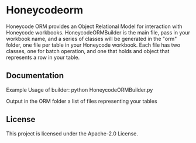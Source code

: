 # Honeycodeorm

Honeycode ORM provides an Object Relational Model for interaction with Honeycode workbooks. HoneycodeORMBuilder is the 
main file, pass in your workbook name, and a series of classes will be generated in the "orm" folder, one file per
table in your Honeycode workbook. Each file has two classes, one for batch operation, and one that holds and object
that represents a row in your table.

## Documentation

Example Usage of builder:
python HoneycodeORMBuilder.py <workbookid>

Output in the ORM folder a list of files representing your tables

## License

This project is licensed under the Apache-2.0 License.

